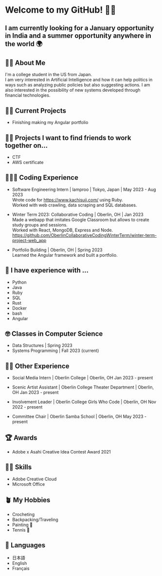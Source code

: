# Welcome to my GitHub! 👋🏻
## I am currently looking for a January opportunity in India and a summer opportunity anywhere in the world 🌍

## 👧🏻 About Me

I'm a college student in the US from Japan.  
I am very interested in Artificial Intelligence and how it can help politics
in ways such as analyzing public policies but also suggesting actions. 
I am also interested in the possibility of new systems developed through financial technologies.

## 💪🏻 Current Projects

- Finishing making my Angular portfolio

## 👯‍♀️ Projects I want to find friends to work together on...
- CTF
- AWS certificate

## 👩🏻‍💻 Coding Experience
- Software Engineering Intern | lamproo | Tokyo, Japan | May 2023 - Aug 2023  
Wrote code for https://www.kachisuji.com/ using Ruby.  
Worked with web crawling, data scraping and SQL databases.  

- Winter Term 2023: Collaborative Coding | Oberlin, OH | Jan 2023  
Made a webapp that imitates Google Classroom but allows to create study groups and sessions.  
Worked with React, MongoDB, Express and Node.
https://github.com/OberlinCollaborativeCodingWinterTerm/winter-term-project-web_app

- Portfolio Building | Oberlin, OH | Spring 2023  
Learned the Angular framework and built a portfolio.

## 💬 I have experience with ...
- Python
- Java
- Ruby 
- SQL
- Rust
- Docker
- bash
- Angular

## 🤓 Classes in Computer Science
- Data Structures | Spring 2023  
- Systems Programming | Fall 2023 (current)  

## 🤘🏻 Other Experience
- Social Media Intern | Oberlin College | Oberlin, OH
Jan 2023 - present

- Scenic Artist Assistant | Oberlin College Theater Department | Oberlin, OH
Jan 2023 - present 

- Involvement Leader | Oberlin College Girls Who Code | Oberlin, OH
Nov 2022 - present

- Committee Chair | Oberlin Samba School | Oberlin, OH
May 2023 - present

## 🏆 Awards 
- Adobe x Asahi Creative Idea Contest Award 2021

## 🕺🏻 Skills
- Adobe Creative Cloud
- Microsoft Office

## 🪴 My Hobbies
- Crocheting
- Backpacking/Traveling
- Painting 🎨
- Tennis 🎾

## 👅 Languages
- 日本語
- English
- Français
